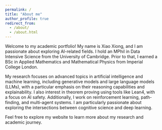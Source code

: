 ```yaml
---
permalink: /
title: "About me"
author_profile: true
redirect_from: 
  - /about/
  - /about.html
---
```

Welcome to my academic portfolio! My name is Xiao Xiong, and I am passionate about exploring AI-related fields. I hold an MPhil in Data Intensive Science from the University of Cambridge. Prior to that, I earned a BSc in Applied Mathematics and Mathematical Physics from Imperial College London.

My research focuses on advanced topics in artificial intelligence and machine learning, including generative models and large language models (LLMs), with a particular emphasis on their reasoning capabilities and explainability. I also interest in theorem proving using tools like Lean4, with a focus on AI safety. Additionally, I work on reinforcement learning, path-finding, and multi-agent systems. I am particularly passionate about exploring the intersections between cognitive science and deep learning.

Feel free to explore my website to learn more about my research and academic journey. 